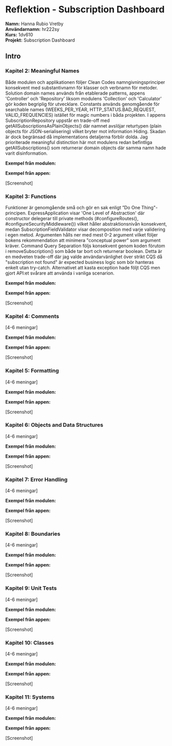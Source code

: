 # Reflektion - Subscription Dashboard

**Namn:** Hanna Rubio Vretby  
**Användarnamn:** hr222sy  
**Kurs:** 1dv610  
**Projekt:** Subscription Dashboard  

## Intro

### Kapitel 2: Meaningful Names
Både modulen och applikationen följer Clean Codes namngivningsprinciper konsekvent med substantivnamn för klasser och verbnamn för metoder. 
Solution domain names används från etablerade patterns, appens 'Controller' och 'Repository' liksom modulens 'Collection' och 'Calculator' gör koden begriplig för utvecklare. Constants används genomgående för searchable names (WEEKS_PER_YEAR, HTTP_STATUS.BAD_REQUEST, VALID_FREQUENCIES) istället för magic numbers i båda projekten. I appens SubscriptionRepository uppstår en trade-off med getAllSubscriptionsAsPlainObjects() där namnet avslöjar returtypen (plain objects för JSON-serialisering) vilket bryter mot information Hiding. Skadan är dock begränsad då implementations detaljerna förblir dolda. Jag prioriterade meaningful distinction här mot modulens redan befintliga getAllSubscriptions() som returnerar domain objects där samma namn hade varit disinformation.


**Exempel från modulen:**

**Exempel från appen:**

[Screenshot]


### Kapitel 3: Functions
Funktioner är genomgående små och gör en sak enligt ”Do One Thing"-principen. ExpressApplication visar 'One Level of Abstraction' där constructor delegerar till private methods (#configureRoutes(), 
#configureSecurityMiddleware()) vilket håller abstraktionsnivån konsekvent, medan SubscriptionFieldValidator visar decomposition med varje validering i egen metod. Argumenten hålls ner med mest 0-2 argument vilket följer bokens rekommendation att minimera "conceptual power" som 
argument kräver. Command Query Separation följs konsekvent genom koden förutom i removeSubscription() som både tar bort och returnerar boolean. Detta är en medveten trade-off där jag valde användarvänlighet över strikt CQS då "subscription not found" är expected business logic som bör hanteras enkelt utan try-catch. Alternativet att kasta exception hade följt CQS men gjort API:et svårare att använda i vanliga scenarion.


**Exempel från modulen:**

**Exempel från appen:**

[Screenshot]


### Kapitel 4: Comments
[4-6 meningar]

**Exempel från modulen:**

**Exempel från appen:**

[Screenshot]


### Kapitel 5: Formatting
[4-6 meningar]

**Exempel från modulen:**

**Exempel från appen:**

[Screenshot]


### Kapitel 6: Objects and Data Structures
[4-6 meningar]

**Exempel från modulen:**

**Exempel från appen:**

[Screenshot]


### Kapitel 7: Error Handling
[4-6 meningar]

**Exempel från modulen:**

**Exempel från appen:**

[Screenshot]


### Kapitel 8: Boundaries
[4-6 meningar]

**Exempel från modulen:**

**Exempel från appen:**

[Screenshot]


### Kapitel 9: Unit Tests
[4-6 meningar]

**Exempel från modulen:**

**Exempel från appen:**

[Screenshot]


### Kapitel 10: Classes
[4-6 meningar]

**Exempel från modulen:**

**Exempel från appen:**

[Screenshot]



### Kapitel 11: Systems
[4-6 meningar]

**Exempel från modulen:**

**Exempel från appen:**

[Screenshot]